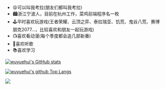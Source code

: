 
- 😝可以叫我考拉(朋友们都叫我考拉)
- 🏙️浙江宁波人，目前在杭州工作，菜鸡前端程序名一枚
- 🕹️平时喜欢玩游戏(王者荣耀、云顶之弈、泰拉瑞亚、饥荒、鬼谷八荒、赛博朋克2077...，比较喜欢和朋友一起玩游戏)
- 📺喜欢看动漫(每个季度都会追几部新番)
- 🎵喜欢听歌
- 📚喜欢学习

[![wuyuehui's GitHub stats](https://github-readme-stats.vercel.app/api?username=wuyuehui&theme=onedark&show_icons=true)](https://github.com/anuraghazra/github-readme-stats)

[![wuyuehui's github Top Langs](https://github-readme-stats.vercel.app/api/top-langs/?username=wuyuehui&theme=onedark&layout=compact)](https://github.com/anuraghazra/github-readme-stats)

![](https://visitor-badge.glitch.me/badge?page_id=wuyuehui)
